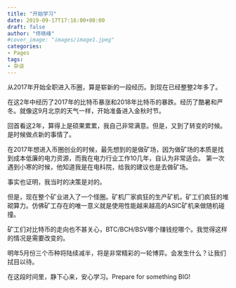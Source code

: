 ```yaml
---
title: "开始学习"
date: 2019-09-17T17:16:00+08:00
draft: false
author: "佟晓峰"
#cover_image: "images/image1.jpeg"
categories:
- Pages
tags:
- 杂谈
---
```


从2017年开始全职进入币圈，算是崭新的一段经历。到现在已经整整2年多了。

在这2年中经历了2017年的比特币暴涨和2018年比特币的暴跌。经历了酷暑和严冬。就像这9月北京的天气一样，开始准备进入金秋时节。

回首看这2年，算得上是硕果累累，我自己非常满意。但是，又到了转变的时候。是时候做点新的事情了。

在2017年想进入币圈创业的时候，最先想到的是做矿场，因为做矿场的本质是找到成本低廉的电力资源，而我在电力行业工作10几年，自认为非常适合。 第一次遇到小寒的时候，他知道我是在电科院，给我的建议也是去做矿场。

事实也证明，我当时的决策是对的。

但是，现在整个矿业进入了一个怪圈。矿机厂家疯狂的生产矿机，矿工们疯狂的堆砌算力。仿佛矿工存在的唯一意义就是使用性能越来越高的ASIC矿机来做随机碰撞。

矿工们对比特币的走向也不甚关心，BTC/BCH/BSV哪个赚钱挖哪个。我觉得这样的情况是需要改变的。

明年5月份三个币种将陆续减半，将是非常精彩的一轮博弈。会发生什么？让我们拭目以待。

在这段时间里，静下心来，安心学习。Prepare for something BIG!
